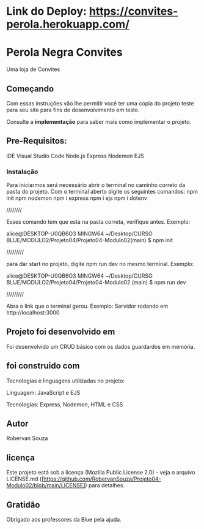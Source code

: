 


# Link do Deploy: https://convites-perola.herokuapp.com/


# Perola Negra Convites
Uma loja de Convites

## Começando

Com essas instruções vão lhe permitir você ter uma copia do projeto teste para seu site para fins de desenvolvimento em teste.

Consulte a **implementação** para saber mais como implementar o projeto.

## Pre-Requisitos:
IDE Visual Studio Code
Node.js
Express
Nodemon
EJS

### Instalação 

Para iniciarmos será necessário abrir o terminal no caminho correto da pasta do projeto.
Com o terminal aberto digite os seguintes  comandos:
npm init
npm nodemon
npm i express
npm i ejs
npm i dotenv

////////

Esses comando tem que esta na pasta correta, verifique antes. Exemplo:

alice@DESKTOP-U0QB6O3 MINGW64 ~/Desktop/CURSO BLUE/MODULO2/Projeto04/Projeto04-Modulo02(main)
$ npm init

/////////

para dar start no projeto, digite npm run dev no mesmo terminal. Exemplo:

alice@DESKTOP-U0QB6O3 MINGW64 ~/Desktop/CURSO BLUE/MODULO2/Projeto04/Projeto04-Modulo02 (main)
$ npm run dev

/////////

Abra o link que o terminal gerou.
Exemplo: Servidor rodando em http://localhost:3000


## Projeto foi desenvolvido em 

Foi desenvolvido um CRUD básico com os dados guardardos em memória.

## foi construido com 

Tecnologias e linguagens utilizadas no projeto:

Linguagem: JavaScript e EJS

Tecnologias: Express, Nodemon, HTML e CSS

## Autor
 Robervan Souza

## licença 

Este projeto está sob a licença (Mozilla Public License 2.0) - veja o arquivo LICENSE.md ([https://github.com/RobervanSouza/Projeto04-Modulo02/blob/main/LICENSE]) para detalhes.

## Gratidão

Obrigado aos professores da Blue pela ajuda.



